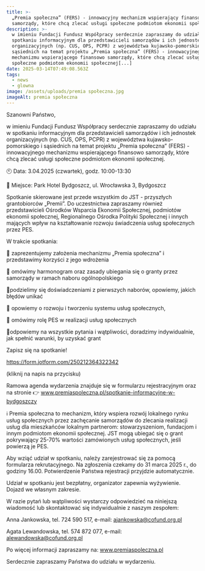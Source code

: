 ```yaml
---
title: >-
  „Premia społeczna” (FERS) - innowacyjny mechanizm wspierający finansowo
  samorządy, które chcą zlecać usługi społeczne podmiotom ekonomii społecznej
description: >-
  w imieniu Fundacji Fundusz Współpracy serdecznie zapraszamy do udziału w
  spotkaniu informacyjnym dla przedstawicieli samorządów i ich jednostek
  organizacyjnych (np. CUS, OPS, PCPR) z województwa kujawsko-pomorskiego i
  sąsiednich na temat projektu „Premia społeczna” (FERS) - innowacyjnego
  mechanizmu wspierającego finansowo samorządy, które chcą zlecać usługi
  społeczne podmiotom ekonomii społecznej[...]
date: 2025-03-14T07:49:08.563Z
tags:
  - news
  - glowna
image: /assets/uploads/premia społeczna.jpg
imageAlt: premia społeczna
---
```

Szanowni Państwo,



w imieniu Fundacji Fundusz Współpracy serdecznie zapraszamy do udziału w spotkaniu informacyjnym dla przedstawicieli samorządów i ich jednostek organizacyjnych (np. CUS, OPS, PCPR) z województwa kujawsko-pomorskiego i sąsiednich na temat projektu „Premia społeczna” (FERS) - innowacyjnego mechanizmu wspierającego finansowo samorządy, które chcą zlecać usługi społeczne podmiotom ekonomii społecznej.



 	

🕙 Data: 3.04.2025 (czwartek), godz. 10:00-13:30 



🏢 Miejsce: Park Hotel Bydgoszcz, ul. Wrocławska 3, Bydgoszcz



 	



Spotkanie skierowane jest przede wszystkim do JST - przyszłych grantobiorców „Premii”. Do uczestnictwa zapraszamy również przedstawicieli Ośrodków Wsparcia Ekonomii Społecznej, podmiotów ekonomii społecznej, Regionalnego Ośrodka Polityki Społecznej i innych mających wpływ na kształtowanie rozwoju świadczenia usług społecznych przez PES. 



W trakcie spotkania:



📍 zaprezentujemy założenia mechanizmu „Premia społeczna” i przedstawimy korzyści z jego wdrożenia



📍 omówimy harmonogram oraz zasady ubiegania się o granty przez samorządy w ramach naboru ogólnopolskiego



📍podzielimy się doświadczeniami z pierwszych naborów, opowiemy, jakich błędów unikać



📍 opowiemy o rozwoju i tworzeniu systemu usług społecznych, 



📍 omówimy rolę PES w realizacji usług społecznych



📍odpowiemy na wszystkie pytania i wątpliwości, doradzimy indywidualnie, jak spełnić warunki, by uzyskać grant



 	

Zapisz się na spotkanie!

https://form.jotform.com/250212364322342

 (kliknij na napis na przycisku)

Ramowa agenda wydarzenia znajduje się w formularzu rejestracyjnym oraz na stronie 👉 www.premiaspoleczna.pl/spotkanie-informacyjne-w-bydgoszczy



ℹ️ Premia społeczna to mechanizm, który wspiera rozwój lokalnego rynku usług społecznych przez zachęcanie samorządów do zlecania realizacji usług dla mieszkańców lokalnym partnerom: stowarzyszeniom, fundacjom i innym podmiotom ekonomii społecznej. JST mogą ubiegać się o grant pokrywający 25-70% wartości zamówionych usług społecznych, jeśli powierzą je PES. 



Aby wziąć udział w spotkaniu, należy zarejestrować się za pomocą formularza rekrutacyjnego. Na zgłoszenia czekamy do 31 marca 2025 r., do godziny 16.00. Potwierdzenie Państwa rejestracji przyjdzie automatycznie.



Udział w spotkaniu jest bezpłatny, organizator zapewnia wyżywienie. Dojazd we własnym zakresie.



W razie pytań lub wątpliwości wystarczy odpowiedzieć na niniejszą wiadomość lub skontaktować się indywidualnie z naszym zespołem:



Anna Jankowska, tel. 724 590 517, e-mail: ajankowska@cofund.org.pl



Agata Lewandowska, tel. 574 872 077, e-mail: alewandowska@cofund.org.pl



Po więcej informacji zapraszamy na: www.premiaspoleczna.pl



Serdecznie zapraszamy Państwa do udziału w wydarzeniu.
